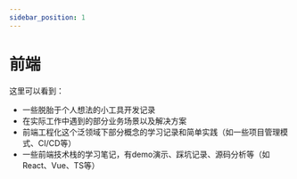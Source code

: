 ```yaml
---
sidebar_position: 1
---
```


# 前端
这里可以看到：
- 一些脱胎于个人想法的小工具开发记录
- 在实际工作中遇到的部分业务场景以及解决方案
- 前端工程化这个泛领域下部分概念的学习记录和简单实践（如一些项目管理模式、CI/CD等）
- 一些前端技术栈的学习笔记，有demo演示、踩坑记录、源码分析等（如React、Vue、TS等）